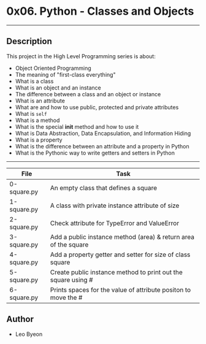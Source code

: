 # 0x06. Python - Classes and Objects
---
## Description

This project in the High Level Programming series is about:
* Object Oriented Programming
* The meaning of \"first-class everything\"
* What is a class
* What is an object and an instance
* The difference between a class and an object or instance
* What is an attribute
* What are and how to use public, protected and private attributes
* What is `self`
* What is a method
* What is the special __init__ method and how to use it
* What is Data Abstraction, Data Encapsulation, and Information Hiding
* What is a property
* What is the difference between an attribute and a property in Python
* What is the Pythonic way to write getters and setters in Python

---
File|Task
---|---
0-square.py   | An empty class that defines a square
1-square.py   | A class with private instance attribute of size
2-square.py   | Check attribute for TypeError and ValueError
3-square.py   | Add a public instance method (area) & return area of the square
4-square.py   | Add a property getter and setter for size of class square
5-square.py   | Create public instance method to print out the square using #
6-square.py   | Prints spaces for the value of attribute positon to move the #

## Author
* Leo Byeon
